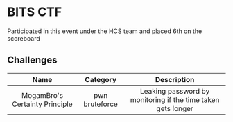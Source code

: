# BITS CTF
Participated in this event under the HCS team and placed 6th on the scoreboard

## Challenges
| Name | Category | Description |
| :---: | :---: | :---: |
| MogamBro's Certainty Principle | pwn bruteforce | Leaking password by monitoring if the time taken gets longer |
